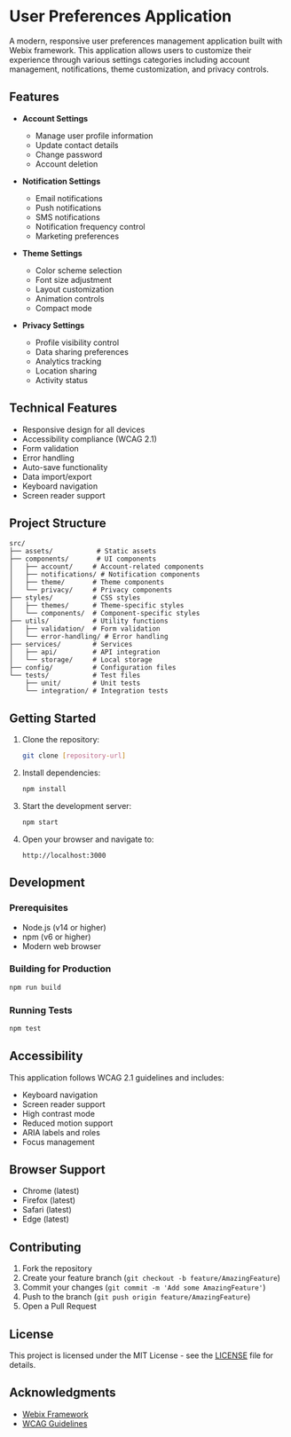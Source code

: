 # User Preferences Application

A modern, responsive user preferences management application built with Webix framework. This application allows users to customize their experience through various settings categories including account management, notifications, theme customization, and privacy controls.

## Features

- **Account Settings**
  - Manage user profile information
  - Update contact details
  - Change password
  - Account deletion

- **Notification Settings**
  - Email notifications
  - Push notifications
  - SMS notifications
  - Notification frequency control
  - Marketing preferences

- **Theme Settings**
  - Color scheme selection
  - Font size adjustment
  - Layout customization
  - Animation controls
  - Compact mode

- **Privacy Settings**
  - Profile visibility control
  - Data sharing preferences
  - Analytics tracking
  - Location sharing
  - Activity status

## Technical Features

- Responsive design for all devices
- Accessibility compliance (WCAG 2.1)
- Form validation
- Error handling
- Auto-save functionality
- Data import/export
- Keyboard navigation
- Screen reader support

## Project Structure

```
src/
├── assets/           # Static assets
├── components/       # UI components
│   ├── account/     # Account-related components
│   ├── notifications/ # Notification components
│   ├── theme/       # Theme components
│   └── privacy/     # Privacy components
├── styles/          # CSS styles
│   ├── themes/      # Theme-specific styles
│   └── components/  # Component-specific styles
├── utils/           # Utility functions
│   ├── validation/  # Form validation
│   └── error-handling/ # Error handling
├── services/        # Services
│   ├── api/         # API integration
│   └── storage/     # Local storage
├── config/          # Configuration files
└── tests/           # Test files
    ├── unit/        # Unit tests
    └── integration/ # Integration tests
```

## Getting Started

1. Clone the repository:
   ```bash
   git clone [repository-url]
   ```

2. Install dependencies:
   ```bash
   npm install
   ```

3. Start the development server:
   ```bash
   npm start
   ```

4. Open your browser and navigate to:
   ```
   http://localhost:3000
   ```

## Development

### Prerequisites

- Node.js (v14 or higher)
- npm (v6 or higher)
- Modern web browser

### Building for Production

```bash
npm run build
```

### Running Tests

```bash
npm test
```

## Accessibility

This application follows WCAG 2.1 guidelines and includes:

- Keyboard navigation
- Screen reader support
- High contrast mode
- Reduced motion support
- ARIA labels and roles
- Focus management

## Browser Support

- Chrome (latest)
- Firefox (latest)
- Safari (latest)
- Edge (latest)

## Contributing

1. Fork the repository
2. Create your feature branch (`git checkout -b feature/AmazingFeature`)
3. Commit your changes (`git commit -m 'Add some AmazingFeature'`)
4. Push to the branch (`git push origin feature/AmazingFeature`)
5. Open a Pull Request

## License

This project is licensed under the MIT License - see the [LICENSE](LICENSE) file for details.

## Acknowledgments

- [Webix Framework](https://webix.com/)
- [WCAG Guidelines](https://www.w3.org/WAI/standards-guidelines/wcag/) 